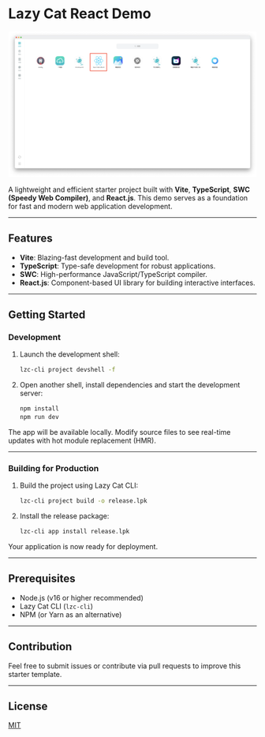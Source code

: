 # Lazy Cat React Demo

![Lazy Cat React Demo](lzc_demo.png)

A lightweight and efficient starter project built with **Vite**, **TypeScript**, **SWC (Speedy Web Compiler)**, and **React.js**. This demo serves as a foundation for fast and modern web application development.

---

## Features

- **Vite**: Blazing-fast development and build tool.
- **TypeScript**: Type-safe development for robust applications.
- **SWC**: High-performance JavaScript/TypeScript compiler.
- **React.js**: Component-based UI library for building interactive interfaces.

---

## Getting Started

### Development

1. Launch the development shell:
   ```bash
   lzc-cli project devshell -f
   ```

2. Open another shell, install dependencies and start the development server:
   ```bash
   npm install
   npm run dev
   ```

The app will be available locally. Modify source files to see real-time updates with hot module replacement (HMR).

---

### Building for Production

1. Build the project using Lazy Cat CLI:
   ```bash
   lzc-cli project build -o release.lpk
   ```

2. Install the release package:
   ```bash
   lzc-cli app install release.lpk
   ```

Your application is now ready for deployment.

---

## Prerequisites

- Node.js (v16 or higher recommended)
- Lazy Cat CLI (`lzc-cli`)
- NPM (or Yarn as an alternative)

---

## Contribution

Feel free to submit issues or contribute via pull requests to improve this starter template.

---

## License

[MIT](LICENSE)